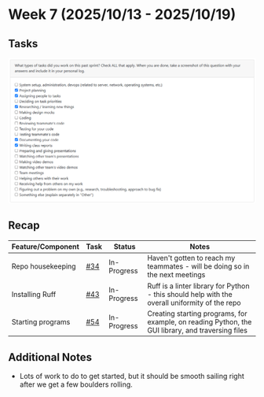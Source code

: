 # Week 7 (2025/10/13 - 2025/10/19)

## Tasks

![Week 7 Screenshot](peerevalw7.png)

## Recap

| Feature/Component | Task | Status | Notes |
|---|---|---|---|
| Repo housekeeping | [#34](https://github.com/COSC-499-W2025/capstone-project-team-10/issues/34) | In-Progress | Haven't gotten to reach my teammates - will be doing so in the next meetings |
| Installing Ruff | [#43](https://github.com/COSC-499-W2025/capstone-project-team-10/issues/43) | In-Progress | Ruff is a linter library for Python - this should help with the overall uniformity of the repo |
| Starting programs | [#54](https://github.com/COSC-499-W2025/capstone-project-team-10/issues/54) | In-Progress | Creating starting programs, for example, on reading Python, the GUI library, and traversing files |

## Additional Notes

- Lots of work to do to get started, but it should be smooth sailing right after we get a few boulders rolling.
